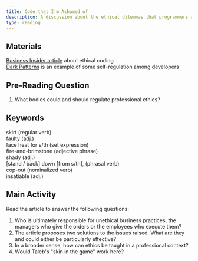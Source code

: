 ```yaml
---
title: Code that I'm Ashamed of
description: A discussion about the ethical dilemmas that programmers and other professionals face
type: reading
---
```


## Materials
[Business Insider article][0] about ethical coding  
[Dark Patterns][1] is an example of some self-regulation among developers

## Pre-Reading Question

1. What bodies could and should regulate professional ethics?  

## Keywords  

skirt (regular verb)  
faulty (adj.)  
face heat for s/th (set expression)  
fire-and-brimstone (adjective phrase)  
shady (adj.)  
[stand / back] down [from s/th], (phrasal verb)  
cop-out (nominalized verb)  
insatiable (adj.)  

## Main Activity

Read the article to answer the following questions:

1. Who is ultimately responsible for unethical business practices, the managers who give the orders or the employees who execute them?
2. The article proposes two solutions to the issues raised. What are they and could either be particularly effective?
3. In a broader sense, how can ethics be taught in a professional context?
4. Would Taleb's "skin in the game" work here?

[0]: http://www.businessinsider.com/programmers-confess-unethical-illegal-tasks-asked-of-them-2016-11
[1]: http://darkpatterns.org
